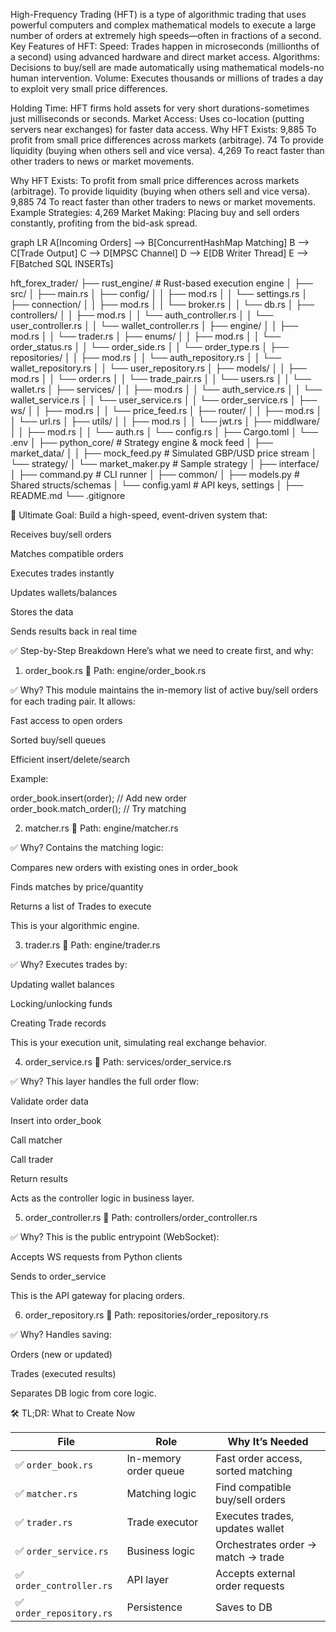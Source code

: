 High-Frequency Trading (HFT) is a type of algorithmic trading that uses powerful computers and complex mathematical models to execute a large number of orders at extremely high speeds—often in fractions of a second.
Key Features of HFT:
Speed: Trades happen in microseconds (millionths of a second) using advanced hardware and direct market access.
Algorithms: Decisions to buy/sell are made
automatically using mathematical models-no human intervention.
Volume: Executes thousands or millions of trades a day to exploit very small price differences.

Holding Time: HFT firms hold assets for very short durations-sometimes just milliseconds or seconds.
Market Access: Uses co-location (putting servers near exchanges) for faster data access.
Why HFT Exists:
9,885
To profit from small price differences across markets (arbitrage).
74
To provide liquidity (buying when others sell and vice versa).
4,269
To react faster than other traders to news or
market movements.

Why HFT Exists:
To profit from small price differences across
markets (arbitrage).
To provide liquidity (buying when others sell and vice versa).
9,885
74
To react faster than other traders to news or
market movements.
Example Strategies:
4,269
Market Making: Placing buy and sell orders constantly, profiting from the bid-ask spread.


graph LR
    A[Incoming Orders] --> B[ConcurrentHashMap Matching]
    B --> C[Trade Output]
    C --> D[MPSC Channel]
    D --> E[DB Writer Thread]
    E --> F[Batched SQL INSERTs]

    
hft_forex_trader/
├── rust_engine/                 # Rust-based execution engine
│   ├── src/
│   ├── main.rs
│   ├── config/
│   │   ├── mod.rs
│   │   └── settings.rs
│   ├── connection/
│   │   ├── mod.rs
│   │   └── broker.rs
│   │   └── db.rs
│   ├── controllers/
│   │   ├── mod.rs
│   │   └── auth_controller.rs
│   │   └── user_controller.rs
│   │   └── wallet_controller.rs
│   ├── engine/
│   │   ├── mod.rs
│   │   └── trader.rs <!--Empty for now -->
│   ├── enums/
│   │   ├── mod.rs
│   │   └── order_status.rs
│   │   └── order_side.rs
│   │   └── order_type.rs
│   ├── repositories/
│   │   ├── mod.rs
│   │   └── auth_repository.rs
│   │   └── wallet_repository.rs
│   │   └── user_repository.rs
│   ├── models/
│   │   ├── mod.rs
│   │   └── order.rs
│   │   └── trade_pair.rs
│   │   └── users.rs
│   │   └── wallet.rs
│   ├── services/
│   │   ├── mod.rs
│   │   └── auth_service.rs
│   │   └── wallet_service.rs
│   │   └── user_service.rs
│   │   └── order_service.rs <!--Empty for now -->
│   ├── ws/
│   │   ├── mod.rs
│   │   └── price_feed.rs <!--Empty for now -->
│   ├── router/
│   │   ├── mod.rs
│   │   └── url.rs
│   ├── utils/
│   │   ├── mod.rs
│   │   └── jwt.rs
│   ├── middlware/
│   │   ├── mod.rs
│   │   └── auth.rs 
│   └── config.rs
│   ├── Cargo.toml
│   └── .env
│
├── python_core/                # Strategy engine & mock feed
│   ├── market_data/
│   │   ├── mock_feed.py        # Simulated GBP/USD price stream
│   └── strategy/
│       └── market_maker.py     # Sample strategy
│
├── interface/
│   ├── command.py              # CLI runner
│
├── common/
│   ├── models.py               # Shared structs/schemas
│   └── config.yaml             # API keys, settings
│
├── README.md
└── .gitignore


🎯 Ultimate Goal:
Build a high-speed, event-driven system that:

Receives buy/sell orders

Matches compatible orders

Executes trades instantly

Updates wallets/balances

Stores the data

Sends results back in real time

✅ Step-by-Step Breakdown
Here’s what we need to create first, and why:

1. order_book.rs
📂 Path: engine/order_book.rs

✅ Why?
This module maintains the in-memory list of active buy/sell orders for each trading pair. It allows:

Fast access to open orders

Sorted buy/sell queues

Efficient insert/delete/search

Example:

order_book.insert(order);    // Add new order  
order_book.match_order();    // Try matching


2. matcher.rs
📂 Path: engine/matcher.rs

✅ Why?
Contains the matching logic:

Compares new orders with existing ones in order_book

Finds matches by price/quantity

Returns a list of Trades to execute

This is your algorithmic engine.



3. trader.rs
📂 Path: engine/trader.rs

✅ Why?
Executes trades by:

Updating wallet balances

Locking/unlocking funds

Creating Trade records

This is your execution unit, simulating real exchange behavior.



4. order_service.rs
📂 Path: services/order_service.rs

✅ Why?
This layer handles the full order flow:

Validate order data

Insert into order_book

Call matcher

Call trader

Return results

Acts as the controller logic in business layer.


5. order_controller.rs
📂 Path: controllers/order_controller.rs

✅ Why?
This is the public entrypoint (WebSocket):

Accepts WS requests from Python clients

Sends to order_service

This is the API gateway for placing orders.


6. order_repository.rs
📂 Path: repositories/order_repository.rs

✅ Why?
Handles saving:

Orders (new or updated)

Trades (executed results)

Separates DB logic from core logic.


🛠️ TL;DR: What to Create Now

| File                    | Role                  | Why It’s Needed                    |
| ----------------------- | --------------------- | ---------------------------------- |
| ✅ `order_book.rs`       | In-memory order queue | Fast order access, sorted matching |
| ✅ `matcher.rs`          | Matching logic        | Find compatible buy/sell orders    |
| ✅ `trader.rs`           | Trade executor        | Executes trades, updates wallet    |
| ✅ `order_service.rs`    | Business logic        | Orchestrates order → match → trade |
| ✅ `order_controller.rs` | API layer             | Accepts external order requests    |
| ✅ `order_repository.rs` | Persistence           | Saves to DB                        |
